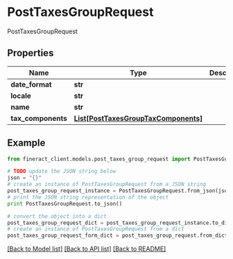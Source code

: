 # PostTaxesGroupRequest

PostTaxesGroupRequest

## Properties

Name | Type | Description | Notes
------------ | ------------- | ------------- | -------------
**date_format** | **str** |  | [optional] 
**locale** | **str** |  | [optional] 
**name** | **str** |  | [optional] 
**tax_components** | [**List[PostTaxesGroupTaxComponents]**](PostTaxesGroupTaxComponents.md) |  | [optional] 

## Example

```python
from fineract_client.models.post_taxes_group_request import PostTaxesGroupRequest

# TODO update the JSON string below
json = "{}"
# create an instance of PostTaxesGroupRequest from a JSON string
post_taxes_group_request_instance = PostTaxesGroupRequest.from_json(json)
# print the JSON string representation of the object
print PostTaxesGroupRequest.to_json()

# convert the object into a dict
post_taxes_group_request_dict = post_taxes_group_request_instance.to_dict()
# create an instance of PostTaxesGroupRequest from a dict
post_taxes_group_request_form_dict = post_taxes_group_request.from_dict(post_taxes_group_request_dict)
```
[[Back to Model list]](../README.md#documentation-for-models) [[Back to API list]](../README.md#documentation-for-api-endpoints) [[Back to README]](../README.md)


